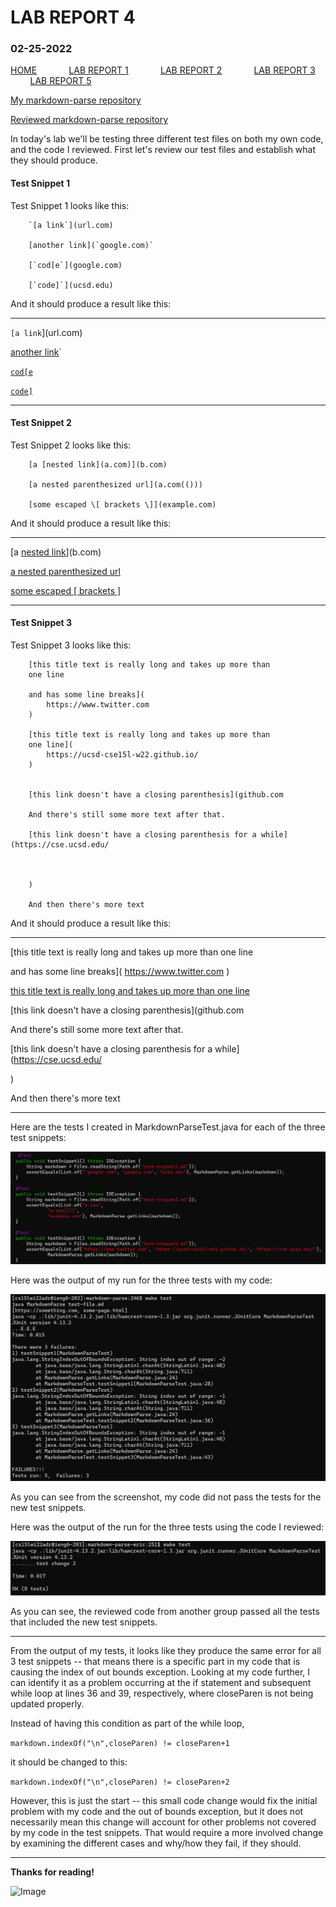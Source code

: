 # **LAB REPORT 4**
### 02-25-2022

[HOME](https://jupoon.github.io/cse15l-lab-reports/) &nbsp; &nbsp; &nbsp; &nbsp; &nbsp; &nbsp; [LAB REPORT 1](https://jupoon.github.io/cse15l-lab-reports/labs/lab1/lab-report-1-week-2) &nbsp; &nbsp; &nbsp; &nbsp; &nbsp; &nbsp; [LAB REPORT 2](https://jupoon.github.io/cse15l-lab-reports/labs/lab2/lab-report-2) &nbsp; &nbsp; &nbsp; &nbsp; &nbsp; &nbsp; [LAB REPORT 3](https://jupoon.github.io/cse15l-lab-reports/labs/lab3/lab-report-3) &nbsp; &nbsp; &nbsp; &nbsp; &nbsp; &nbsp; [LAB REPORT 5](https://jupoon.github.io/cse15l-lab-reports/labs/lab5/lab-report-5)

[My markdown-parse repository](https://github.com/jupoon/markdown-parse)


[Reviewed markdown-parse repository](https://github.com/ericwpei/markdown-parse)

In today's lab we'll be testing three different test files on both my own code, and the code I reviewed. First let's review our test files and establish what they should produce.

#### **Test Snippet 1**
Test Snippet 1 looks like this:

        `[a link`](url.com)

        [another link](`google.com)`

        [`cod[e`](google.com)

        [`code]`](ucsd.edu)


And it should produce a result like this:

**************************************************

`[a link`](url.com)

[another link](`google.com)`

[`cod[e`](google.com)

[`code]`](ucsd.edu)

**************************************************

#### **Test Snippet 2**

Test Snippet 2 looks like this:

        [a [nested link](a.com)](b.com)

        [a nested parenthesized url](a.com(()))

        [some escaped \[ brackets \]](example.com)


And it should produce a result like this:

**************************************************

[a [nested link](a.com)](b.com)

[a nested parenthesized url](a.com(()))

[some escaped \[ brackets \]](example.com)

**************************************************

#### **Test Snippet 3**

Test Snippet 3 looks like this:

        [this title text is really long and takes up more than 
        one line

        and has some line breaks](
            https://www.twitter.com
        )

        [this title text is really long and takes up more than 
        one line](
            https://ucsd-cse15l-w22.github.io/
        )


        [this link doesn't have a closing parenthesis](github.com

        And there's still some more text after that.

        [this link doesn't have a closing parenthesis for a while](https://cse.ucsd.edu/



        )

        And then there's more text


And it should produce a result like this:

**************************************************

[this title text is really long and takes up more than 
one line

and has some line breaks](
    https://www.twitter.com
)

[this title text is really long and takes up more than 
one line](
    https://ucsd-cse15l-w22.github.io/
)


[this link doesn't have a closing parenthesis](github.com

And there's still some more text after that.

[this link doesn't have a closing parenthesis for a while](https://cse.ucsd.edu/



)

And then there's more text

**************************************************

Here are the tests I created in MarkdownParseTest.java for each of the three test snippets:

![Image](ss_tests.png)


Here was the output of my run for the three tests with my code:

![Image](ss_mytestrun.png)

As you can see from the screenshot, my code did not pass the tests for the new test snippets.


Here was the output of the run for the three tests using the code I reviewed:

![Image](ss_reviewedtestrun.png)

As you can see, the reviewed code from another group passed all the tests that included the new test snippets.


***************************************************

From the output of my tests, it looks like they produce the same error for all 3 test snippets --  that means there is a specific part in my code that is causing the index of out bounds exception. Looking at my code further, I can identify it as a problem occurring at the if statement and subsequent while loop at lines 36 and 39, respectively, where closeParen is not being updated properly. 

Instead of having this condition as part of the while loop,

`markdown.indexOf("\n",closeParen) != closeParen+1`

it should be changed to this:

`markdown.indexOf("\n",closeParen) != closeParen+2`


However, this is just the start -- this small code change would fix the initial problem with my code and the out of bounds exception, but it does not necessarily mean this change will account for other problems not covered by my code in the test snippets. That would require a more involved change by examining the different cases and why/how they fail, if they should.


*****************************************************

**Thanks for reading!**


![Image](https://media4.giphy.com/media/2SYc7mttUnWWaqvWz8/giphy.gif)